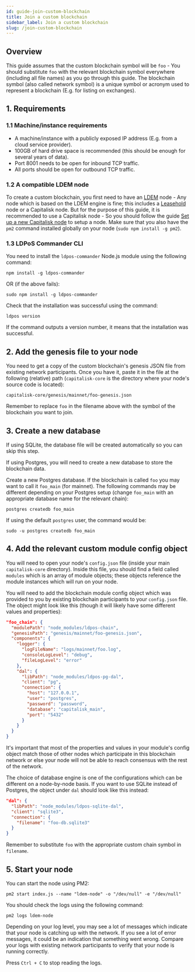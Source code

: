 ```yaml
---
id: guide-join-custom-blockchain
title: Join a custom blockchain
sidebar_label: Join a custom blockchain
slug: /join-custom-blockchain
---
```


## Overview

This guide assumes that the custom blockchain symbol will be `foo` - You should substitute `foo` with the relevant blockchain symbol everywhere (including all file names) as you go through this guide. The blockchain symbol (also called network symbol) is a unique symbol or acronym used to represent a blockchain (E.g. for listing on exchanges).

## 1. Requirements

### 1.1 Machine/instance requirements

- A machine/instance with a publicly exposed IP address (E.g. from a cloud service provider).
- 100GB of hard drive space is recommended (this should be enough for several years of data).
- Port 8001 needs to be open for inbound TCP traffic.
- All ports should be open for outbound TCP traffic.

### 1.2 A compatible LDEM node

To create a custom blockchain, you first need to have an [LDEM](https://github.com/Capitalisk/ldem) node - Any node which is based on the LDEM engine is fine; this includes a [Leasehold](https://www.leasehold.io/) node or a Capitalisk node. But for the purpose of this guide, it is recommended to use a Capitalisk node - So you should follow the guide [Set up a new Capitalisk node](/docs/) to setup a node. Make sure that you also have the `pm2` command installed globally on your node (`sudo npm install -g pm2`).

### 1.3 LDPoS Commander CLI

You need to install the `ldpos-commander` Node.js module using the following command:

```shell script
npm install -g ldpos-commander
```

OR (if the above fails):

```shell script
sudo npm install -g ldpos-commander
```

Check that the installation was successful using the command:

```shell script
ldpos version
```

If the command outputs a version number, it means that the installation was successful.

## 2. Add the genesis file to your node

You need to get a copy of the custom blockchain's genesis JSON file from existing network participants.
Once you have it, paste it in the file at the following (relative) path (`capitalisk-core` is the directory where your node's source code is located):

```
capitalisk-core/genesis/mainnet/foo-genesis.json
```

Remember to replace `foo` in the filename above with the symbol of the blockchain you want to join.

## 3. Create a new database

If using SQLite, the database file will be created automatically so you can skip this step.

If using Postgres, you will need to create a new database to store the blockchain data.

Create a new Postgres database. If the blockchain is called `foo` you may want to call it `foo_main` (for mainnet).
The following commands may be different depending on your Postgres setup (change `foo_main` with an appropriate database name for the relevant chain):

```shell script
postgres createdb foo_main
```

If using the default `postgres` user, the command would be:

```shell script
sudo -u postgres createdb foo_main
```

## 4. Add the relevant custom module config object

You will need to open your node's `config.json` file (inside your main `capitalisk-core` directory).
Inside this file, you should find a field called `modules` which is an array of module objects; these objects reference the module instances which will run on your node.

You will need to add the blockchain module config object which was provided to you by existing blockchain participants to your `config.json` file.
The object might look like this (though it will likely have some different values and properties):

```json
"foo_chain": {
  "modulePath": "node_modules/ldpos-chain",
  "genesisPath": "genesis/mainnet/foo-genesis.json",
  "components": {
    "logger": {
      "logFileName": "logs/mainnet/foo.log",
      "consoleLogLevel": "debug",
      "fileLogLevel": "error"
    },
    "dal": {
      "libPath": "node_modules/ldpos-pg-dal",
      "client": "pg",
      "connection": {
        "host": "127.0.0.1",
        "user": "postgres",
        "password": "password",
        "database": "capitalisk_main",
        "port": "5432"
      }
    }
  }
}
```

It's important that most of the properties and values in your module's config object match those of other nodes which participate in this blockchain network or else your node will not be able to reach consensus with the rest of the network.

The choice of database engine is one of the configurations which can be different on a node-by-node basis.
If you want to use SQLite instead of Postgres, the object under `dal` should look like this instead:

```json
"dal": {
  "libPath": "node_modules/ldpos-sqlite-dal",
  "client": "sqlite3",
  "connection": {
    "filename": "foo-db.sqlite3"
  }
}
```

Remember to substitute `foo` with the appropriate custom chain symbol in `filename`.

## 5. Start your node

You can start the node using PM2:

```shell script
pm2 start index.js --name "ldem-node" -o "/dev/null" -e "/dev/null"
```

You should check the logs using the following command:

```shell script
pm2 logs ldem-node
```

Depending on your log level, you may see a lot of messages which indicate that your node is catching up with the network.
If you see a lot of error messages, it could be an indication that something went wrong.
Compare your logs with existing network participants to verify that your node is running correctly.

Press `Ctrl + C` to stop reading the logs.
